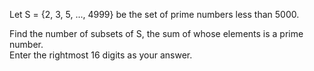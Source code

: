   <p>Let S = {2, 3, 5, ..., 4999} be the set of prime numbers less than 5000.</p>  <p>Find the number of subsets of S, the sum of whose elements is a prime number.<br />  Enter the rightmost 16 digits as your answer.</p>  